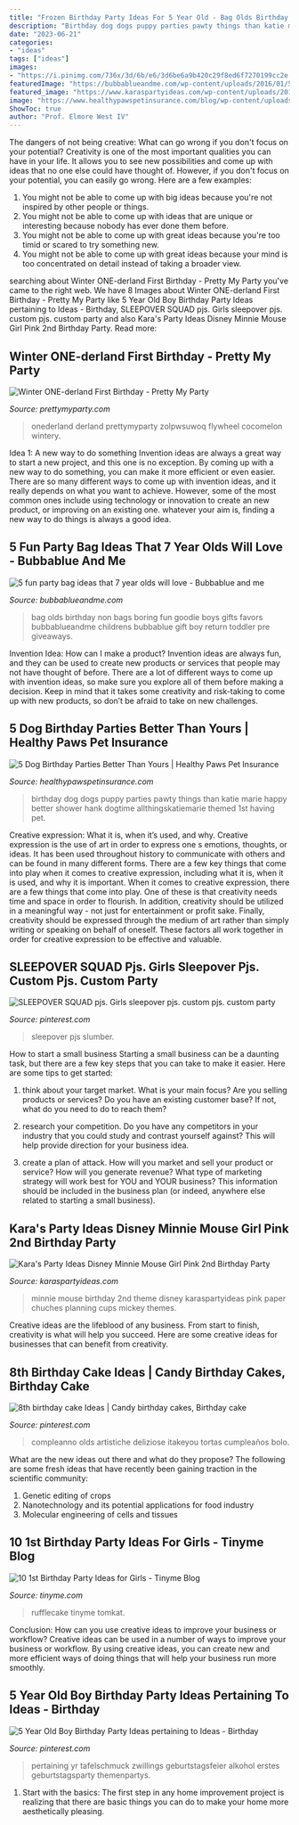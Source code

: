```yaml
---
title: "Frozen Birthday Party Ideas For 5 Year Old - Bag Olds Birthday Non Bags Boring Fun Goodie Boys Gifts Favors Bubbablueandme Childrens Bubbablue Gift Boy Return Toddler Pre Giveaways"
description: "Birthday dog dogs puppy parties pawty things than katie marie happy better shower hank dogtime allthingskatiemarie themed 1st having pet"
date: "2023-06-21"
categories:
- "ideas"
tags: ["ideas"]
images:
- "https://i.pinimg.com/736x/3d/6b/e6/3d6be6a9b420c29f8ed6f7270199cc2e.jpg"
featuredImage: "https://bubbablueandme.com/wp-content/uploads/2016/01/5-non-boring-party-bag-ideas-for-kids-Bubbablue-and-me.jpg"
featured_image: "https://www.karaspartyideas.com/wp-content/uploads/2012/11/chuches_minnie_mouse_600x896.jpg"
image: "https://www.healthypawspetinsurance.com/blog/wp-content/uploads/dog_birthday_party.jpg"
ShowToc: true
author: "Prof. Elmore West IV"
---
```



The dangers of not being creative: What can go wrong if you don't focus on your potential?
Creativity is one of the most important qualities you can have in your life. It allows you to see new possibilities and come up with ideas that no one else could have thought of. However, if you don't focus on your potential, you can easily go wrong. Here are a few examples: 
1) You might not be able to come up with big ideas because you're not inspired by other people or things. 
2) You might not be able to come up with ideas that are unique or interesting because nobody has ever done them before. 
3) You might not be able to come up with great ideas because you're too timid or scared to try something new. 
4) You might not be able to come up with great ideas because your mind is too concentrated on detail instead of taking a broader view.

	

		
searching about Winter ONE-derland First Birthday - Pretty My Party you've came to the right web. We have 8 Images about Winter ONE-derland First Birthday - Pretty My Party like 5 Year Old Boy Birthday Party Ideas pertaining to Ideas - Birthday, SLEEPOVER SQUAD pjs. Girls sleepover pjs. custom pjs. custom party and also Kara&#039;s Party Ideas Disney Minnie Mouse Girl Pink 2nd Birthday Party. Read more:
		
    
## Winter ONE-derland First Birthday - Pretty My Party

<img loading=lazy src="https://www.prettymyparty.com/wp-content/uploads/2015/03/winter-wonderland-first-birthday-ideas.jpg" onerror="this.onerror=null;this.src='https://tse3.mm.bing.net/th?id=OIP.hsNYAmI_6mFZyIMDjKB1FAHaKl&amp;pid=15.1';" alt="Winter ONE-derland First Birthday - Pretty My Party">

_Source: prettymyparty.com_

>onederland derland prettymyparty zolpwsuwoq flywheel cocomelon wintery. 

	

Idea 1: A new way to do something
Invention ideas are always a great way to start a new project, and this one is no exception. By coming up with a new way to do something, you can make it more efficient or even easier. There are so many different ways to come up with invention ideas, and it really depends on what you want to achieve. However, some of the most common ones include using technology or innovation to create an new product, or improving on an existing one. whatever your aim is, finding a new way to do things is always a good idea.

    
## 5 Fun Party Bag Ideas That 7 Year Olds Will Love - Bubbablue And Me

<img loading=lazy src="https://bubbablueandme.com/wp-content/uploads/2016/01/5-non-boring-party-bag-ideas-for-kids-Bubbablue-and-me.jpg" onerror="this.onerror=null;this.src='https://tse1.mm.bing.net/th?id=OIP.gkiNpsQM48hHWf9NdWsl7wHaKo&amp;pid=15.1';" alt="5 fun party bag ideas that 7 year olds will love - Bubbablue and me">

_Source: bubbablueandme.com_

>bag olds birthday non bags boring fun goodie boys gifts favors bubbablueandme childrens bubbablue gift boy return toddler pre giveaways. 

	

Invention Idea: How can I make a product?
Invention ideas are always fun, and they can be used to create new products or services that people may not have thought of before. There are a lot of different ways to come up with invention ideas, so make sure you explore all of them before making a decision. Keep in mind that it takes some creativity and risk-taking to come up with new products, so don’t be afraid to take on new challenges.

    
## 5 Dog Birthday Parties Better Than Yours | Healthy Paws Pet Insurance

<img loading=lazy src="https://www.healthypawspetinsurance.com/blog/wp-content/uploads/dog_birthday_party.jpg" onerror="this.onerror=null;this.src='https://tse2.mm.bing.net/th?id=OIP.hhiZxhTYBYGpmx_8dBLurwHaLG&amp;pid=15.1';" alt="5 Dog Birthday Parties Better Than Yours | Healthy Paws Pet Insurance">

_Source: healthypawspetinsurance.com_

>birthday dog dogs puppy parties pawty things than katie marie happy better shower hank dogtime allthingskatiemarie themed 1st having pet. 

	

Creative expression: What it is, when it’s used, and why.
Creative expression is the use of art in order to express one s emotions, thoughts, or ideas. It has been used throughout history to communicate with others and can be found in many different forms. There are a few key things that come into play when it comes to creative expression, including what it is, when it is used, and why it is important.
When it comes to creative expression, there are a few things that come into play. One of these is that creativity needs time and space in order to flourish. In addition, creativity should be utilized in a meaningful way - not just for entertainment or profit sake. Finally, creativity should be expressed through the medium of art rather than simply writing or speaking on behalf of oneself. These factors all work together in order for creative expression to be effective and valuable.

    
## SLEEPOVER SQUAD Pjs. Girls Sleepover Pjs. Custom Pjs. Custom Party

<img loading=lazy src="https://i.pinimg.com/736x/e3/a4/de/e3a4de0b90f8b2157c29d1a4351e24da.jpg" onerror="this.onerror=null;this.src='https://tse4.mm.bing.net/th?id=OIP.bKxUlx7VsDSgaJiNniuElAHaHP&amp;pid=15.1';" alt="SLEEPOVER SQUAD pjs. Girls sleepover pjs. custom pjs. custom party">

_Source: pinterest.com_

>sleepover pjs slumber. 

	

How to start a small business
Starting a small business can be a daunting task, but there are a few key steps that you can take to make it easier. Here are some tips to get started:
1. think about your target market. What is your main focus? Are you selling products or services? Do you have an existing customer base? If not, what do you need to do to reach them?

2. research your competition. Do you have any competitors in your industry that you could study and contrast yourself against? This will help provide direction for your business idea.

3. create a plan of attack. How will you market and sell your product or service? How will you generate revenue? What type of marketing strategy will work best for YOU and YOUR business? This information should be included in the business plan (or indeed, anywhere else related to starting a small business).

    
## Kara&#039;s Party Ideas Disney Minnie Mouse Girl Pink 2nd Birthday Party

<img loading=lazy src="https://www.karaspartyideas.com/wp-content/uploads/2012/11/chuches_minnie_mouse_600x896.jpg" onerror="this.onerror=null;this.src='https://tse1.mm.bing.net/th?id=OIP._DwmHLS5B_WelOvN2bZdGgHaLD&amp;pid=15.1';" alt="Kara&#039;s Party Ideas Disney Minnie Mouse Girl Pink 2nd Birthday Party">

_Source: karaspartyideas.com_

>minnie mouse birthday 2nd theme disney karaspartyideas pink paper chuches planning cups mickey themes. 

	

Creative ideas are the lifeblood of any business. From start to finish, creativity is what will help you succeed. Here are some creative ideas for businesses that can benefit from creativity.

    
## 8th Birthday Cake Ideas | Candy Birthday Cakes, Birthday Cake

<img loading=lazy src="https://i.pinimg.com/736x/8d/76/ba/8d76ba5392c9846bac738ec59baac504.jpg" onerror="this.onerror=null;this.src='https://tse1.mm.bing.net/th?id=OIP.oIk_tIiWWNh95o5heFve4wHaLx&amp;pid=15.1';" alt="8th birthday cake Ideas | Candy birthday cakes, Birthday cake">

_Source: pinterest.com_

>compleanno olds artistiche deliziose itakeyou tortas cumpleaños bolo. 

	

What are the new ideas out there and what do they propose?
The following are some fresh ideas that have recently been gaining traction in the scientific community: 
1. Genetic editing of crops
2. Nanotechnology and its potential applications for food industry
3. Molecular engineering of cells and tissues 

    
## 10 1st Birthday Party Ideas For Girls - Tinyme Blog

<img loading=lazy src="https://www.tinyme.com/blog/wp-content/uploads/10-first-birthday-party-ideas-for-girls/10-First-Birthday-Party-Ideas-for-Girls-9.jpg" onerror="this.onerror=null;this.src='https://tse4.mm.bing.net/th?id=OIP.rWbTayHthDh5XT--bjHKEwAAAA&amp;pid=15.1';" alt="10 1st Birthday Party Ideas for Girls - Tinyme Blog">

_Source: tinyme.com_

>rufflecake tinyme tomkat. 

	

Conclusion: How can you use creative ideas to improve your business or workflow?
Creative ideas can be used in a number of ways to improve your business or workflow. By using creative ideas, you can create new and more efficient ways of doing things that will help your business run more smoothly.

    
## 5 Year Old Boy Birthday Party Ideas Pertaining To Ideas - Birthday

<img loading=lazy src="https://i.pinimg.com/736x/3d/6b/e6/3d6be6a9b420c29f8ed6f7270199cc2e.jpg" onerror="this.onerror=null;this.src='https://tse4.mm.bing.net/th?id=OIP.oCre010BMptHx0VmKzQc7wHaLI&amp;pid=15.1';" alt="5 Year Old Boy Birthday Party Ideas pertaining to Ideas - Birthday">

_Source: pinterest.com_

>pertaining yr tafelschmuck zwillings geburtstagsfeier alkohol erstes geburtstagsparty themenpartys. 

	

1. Start with the basics: The first step in any home improvement project is realizing that there are basic things you can do to make your home more aesthetically pleasing.

